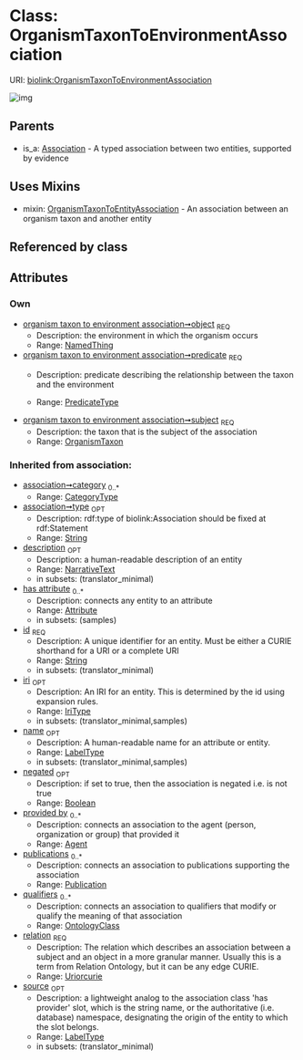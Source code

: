 
# Class: OrganismTaxonToEnvironmentAssociation




URI: [biolink:OrganismTaxonToEnvironmentAssociation](https://w3id.org/biolink/vocab/OrganismTaxonToEnvironmentAssociation)


![img](http://yuml.me/diagram/nofunky;dir:TB/class/[Publication],[NamedThing]<object%201..1-%20[OrganismTaxonToEnvironmentAssociation&#124;predicate:predicate_type;relation(i):uriorcurie;negated(i):boolean%20%3F;type(i):string%20%3F;category(i):category_type%20*;id(i):string;iri(i):iri_type%20%3F;name(i):label_type%20%3F;description(i):narrative_text%20%3F;source(i):label_type%20%3F],[OrganismTaxon]<subject%201..1-%20[OrganismTaxonToEnvironmentAssociation],[OrganismTaxonToEnvironmentAssociation]uses%20-.->[OrganismTaxonToEntityAssociation],[Association]^-[OrganismTaxonToEnvironmentAssociation],[OrganismTaxonToEntityAssociation],[OrganismTaxon],[OntologyClass],[NamedThing],[Attribute],[Association],[Agent])

## Parents

 *  is_a: [Association](Association.md) - A typed association between two entities, supported by evidence

## Uses Mixins

 *  mixin: [OrganismTaxonToEntityAssociation](OrganismTaxonToEntityAssociation.md) - An association between an organism taxon and another entity

## Referenced by class


## Attributes


### Own

 * [organism taxon to environment association➞object](organism_taxon_to_environment_association_object.md)  <sub>REQ</sub>
     * Description: the environment in which the organism occurs
     * Range: [NamedThing](NamedThing.md)
 * [organism taxon to environment association➞predicate](organism_taxon_to_environment_association_predicate.md)  <sub>REQ</sub>
     * Description: predicate describing the relationship between the taxon and the environment
 
     * Range: [PredicateType](types/PredicateType.md)
 * [organism taxon to environment association➞subject](organism_taxon_to_environment_association_subject.md)  <sub>REQ</sub>
     * Description: the taxon that is the subject of the association
     * Range: [OrganismTaxon](OrganismTaxon.md)

### Inherited from association:

 * [association➞category](association_category.md)  <sub>0..\*</sub>
     * Range: [CategoryType](types/CategoryType.md)
 * [association➞type](association_type.md)  <sub>OPT</sub>
     * Description: rdf:type of biolink:Association should be fixed at rdf:Statement
     * Range: [String](types/String.md)
 * [description](description.md)  <sub>OPT</sub>
     * Description: a human-readable description of an entity
     * Range: [NarrativeText](types/NarrativeText.md)
     * in subsets: (translator_minimal)
 * [has attribute](has_attribute.md)  <sub>0..\*</sub>
     * Description: connects any entity to an attribute
     * Range: [Attribute](Attribute.md)
     * in subsets: (samples)
 * [id](id.md)  <sub>REQ</sub>
     * Description: A unique identifier for an entity. Must be either a CURIE shorthand for a URI or a complete URI
     * Range: [String](types/String.md)
     * in subsets: (translator_minimal)
 * [iri](iri.md)  <sub>OPT</sub>
     * Description: An IRI for an entity. This is determined by the id using expansion rules.
     * Range: [IriType](types/IriType.md)
     * in subsets: (translator_minimal,samples)
 * [name](name.md)  <sub>OPT</sub>
     * Description: A human-readable name for an attribute or entity.
     * Range: [LabelType](types/LabelType.md)
     * in subsets: (translator_minimal,samples)
 * [negated](negated.md)  <sub>OPT</sub>
     * Description: if set to true, then the association is negated i.e. is not true
     * Range: [Boolean](types/Boolean.md)
 * [provided by](provided_by.md)  <sub>0..\*</sub>
     * Description: connects an association to the agent (person, organization or group) that provided it
     * Range: [Agent](Agent.md)
 * [publications](publications.md)  <sub>0..\*</sub>
     * Description: connects an association to publications supporting the association
     * Range: [Publication](Publication.md)
 * [qualifiers](qualifiers.md)  <sub>0..\*</sub>
     * Description: connects an association to qualifiers that modify or qualify the meaning of that association
     * Range: [OntologyClass](OntologyClass.md)
 * [relation](relation.md)  <sub>REQ</sub>
     * Description: The relation which describes an association between a subject and an object in a more granular manner. Usually this is a term from Relation Ontology, but it can be any edge CURIE.
     * Range: [Uriorcurie](types/Uriorcurie.md)
 * [source](source.md)  <sub>OPT</sub>
     * Description: a lightweight analog to the association class 'has provider' slot, which is the string name, or the authoritative (i.e. database) namespace, designating the origin of the entity to which the slot belongs.
     * Range: [LabelType](types/LabelType.md)
     * in subsets: (translator_minimal)
